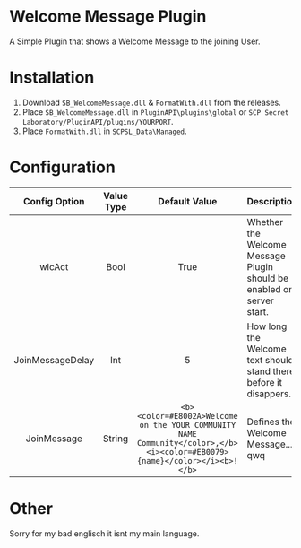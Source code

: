 
# Welcome Message Plugin

A Simple Plugin that shows a Welcome Message to the joining User.

# Installation

1. Download `SB_WelcomeMessage.dll` & `FormatWith.dll` from the releases.
2. Place `SB_WelcomeMessage.dll` in `PluginAPI\plugins\global` or `SCP Secret Laboratory/PluginAPI/plugins/YOURPORT`.
3. Place `FormatWith.dll` in `SCPSL_Data\Managed`.

# Configuration

Config Option | Value Type | Default Value | Description
:---: | :---: | :---: | ---
wlcAct | Bool | True | Whether the Welcome Message Plugin should be enabled on server start.
JoinMessageDelay | Int | 5 | How long the Welcome text should stand there before it disappers.
JoinMessage | String | `<b><color=#E8002A>Welcome on the YOUR COMMUNITY NAME Community</color>,</b> <i><color=#EB0079>{name}</color></i><b>!</b>` | Defines the Welcome Message... qwq

# Other 

Sorry for my bad englisch it isnt my main language.
